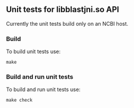 ## Unit tests for libblastjni.so API
Currently the unit tests build only on an NCBI host.

### Build
To build unit tests use:
```
make
```

### Build and run unit tests
To build and run unit tests use:
```
make check
```
